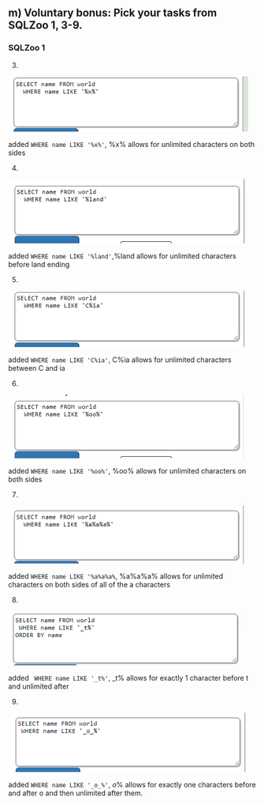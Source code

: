 <h2>m) Voluntary bonus: Pick your tasks from SQLZoo 1, 3-9.</h2>

<h3>SQLZoo 1</h3>

3.

![1: name task 3](SQL_Zoo_1_3.PNG)

added `WHERE name LIKE '%x%'`, %x% allows for unlimited characters on both sides

4.

![1: name task 4](SQL_Zoo_1_4.PNG)

added `WHERE name LIKE '%land'`,%land allows for unlimited characters before land ending

5.

![1: name task 5](SQL_Zoo_1_5.PNG)

added `WHERE name LIKE 'C%ia'`, C%ia allows for unlimited characters between C and ia

6.

![1: name task 6](SQL_Zoo_1_6.PNG)

added `WHERE name LIKE '%oo%'`, %oo% allows for unlimited characters on both sides

7.

![1: name task 7](SQL_Zoo_1_7.PNG)

added `WHERE name LIKE '%a%a%a%`, %a%a%a% allows for unlimited characters on both sides of all of the a characters

8.

![1: name task 8](SQL_Zoo_1_8.PNG)

added ` WHERE name LIKE '_t%'`, _t% allows for exactly 1 character before t and unlimited after

9.

![1: name task 9](SQL_Zoo_1_9.PNG)

added `WHERE name LIKE '_o_%'`, _o_% allows for exactly one characters before and after o and then unlimited after them.



